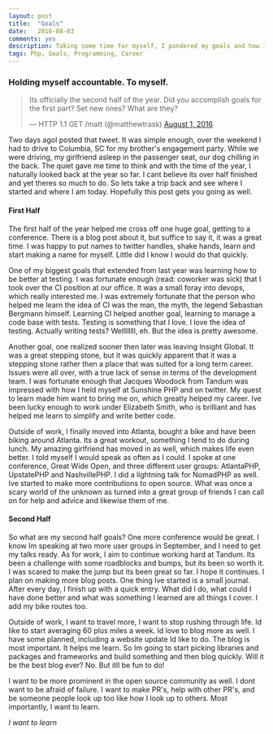 ```yaml
---
layout: post
title:  "Goals"
date:   2016-08-03
comments: yes
description: Taking some time for myself, I pondered my goals and how I can be better
tags: Php, Goals, Programming, Career
---
```


### Holding myself accountable. To myself.

<blockquote style="margin-left: 5%" class="twitter-tweet" data-lang="en"><p lang="en" dir="ltr">Its officially the second half of the year. Did you accomplish goals for the first part? Set new ones? What are they?</p>&mdash; HTTP 1.1 GET /matt (@matthewtrask) <a href="https://twitter.com/matthewtrask/status/760087193234780160">August 1, 2016</a></blockquote> <script async src="//platform.twitter.com/widgets.js" charset="utf-8"></script>

Two days agoI posted that tweet. It was simple enough, over the weekend I had to drive to Columbia, SC for my brother's engagement party. While we were driving, my girlfriend asleep in the passenger seat, our dog chilling in the back. The quiet gave me time to think and with the time of the year, I naturally looked back at the year so far. I cant believe its over half finished and yet theres so much to do. So lets take a trip back and see where I started and where I am today. Hopefully this post gets you going as well. 

#### First Half

The first half of the year helped me cross off one huge goal, getting to a conference. There is a blog post about it, but suffice to say it, it was a great time. I was happy to put names to twitter handles, shake hands, learn and start making a name for myself. Little did I know I would do that quickly. 

One of my biggest goals that extended from last year was learning how to be better at testing. I was fortunate enough (read: coworker was sick) that I took over the CI position at our office. It was a small foray into devops, which really interested me. I was extremely fortunate that the person who helped me learn the idea of CI was the man, the myth, the legend Sebastian Bergmann himself. Learning CI helped another goal, learning to manage a code base with tests. Testing is something that I love. I love the idea of testing. Actually writing tests? Wellllllll, eh. But the idea is pretty awesome. 

Another goal, one realized sooner then later was leaving Insight Global. It was a great stepping stone, but it was quickly apparent that it was a stepping stone rather then a place that was suited for a long term career. Issues were all over, with a true lack of sense in terms of the development team. I was fortunate enough that Jacques Woodock from Tandum was impressed with how I held myself at Sunshine PHP and on twitter. My quest to learn made him want to bring me on, which greatly helped my career. Ive been lucky enough to work under Elizabeth Smith, who is brilliant and has helped me learn to simplify and write better code. 

Outside of work, I finally moved into Atlanta, bought a bike and have been biking around Atlanta. Its a great workout, something I tend to do during lunch. My amazing girlfriend has moved in as well, which makes life even better. I told myself I would speak as often as I could. I spoke at one conference, Great Wide Open, and three different user groups: AtlantaPHP, UpstatePHP and NashvillePHP. I did a lightning talk for NomadPHP as well. Ive started to make more contributions to open source. What was once a scary world of the unknown as turned into a great group of friends I can call on for help and advice and likewise them of me. 

#### Second Half

So what are my second half goals? One more conference would be great. I know Im speaking at two more user groups in September, and I need to get my talks ready. As for work, I aim to continue working hard at Tandum. Its been a challenge with some roadblocks and bumps, but its been so worth it. I was scared to make the jump but its been great so far. I hope it continues. I plan on making more blog posts. One thing Ive started is a small journal. After every day, I finish up with a quick entry. What did I do, what could I have done better and what was something I learned are all things I cover. I add my bike routes too. 

Outside of work, I want to travel more, I want to stop rushing through life. Id like to start averaging 60 plus miles a week. Id love to blog more as well. I have some planned, including a website update Id like to do. The blog is most important. It helps me learn. So Im going to start picking libraries and packages and frameworks and build something and then blog quickly. Will it be the best blog ever? No. But itll be fun to do!

I want to be more prominent in the open source community as well. I dont want to be afraid of failure. I want to make PR's, help with other PR's, and be someone people look up too like how I look up to others. Most importantly, I want to learn. 

*I want to learn*
